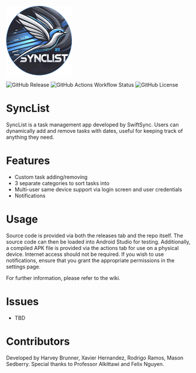 ![logo](https://github.com/UTSA-CS-3443/SyncList/blob/main/app/src/main/res/drawable/logo.png)

![GitHub Release](https://img.shields.io/github/v/release/UTSA-CS-3443/SyncList?link=https%3A%2F%2Fgithub.com%2FUTSA-CS-3443%2FSyncList%2Freleases)
![GitHub Actions Workflow Status](https://img.shields.io/github/actions/workflow/status/UTSA-CS-3443/SyncList/.github%2Fworkflows%2Fgenerate-apk-aab-debug-release.yml?link=https%3A%2F%2Fgithub.com%2FUTSA-CS-3443%2FSyncList%2Factions)
![GitHub License](https://img.shields.io/github/license/UTSA-CS-3443/SyncList?link=https%3A%2F%2Fgithub.com%2FUTSA-CS-3443%2FSyncList%2Fblob%2Fmain%2FLICENSE)



# SyncList
SyncList is a task management app developed by SwiftSync. Users can dynamically add and remove tasks with dates, useful for keeping track of anything they need.
# Features
- Custom task adding/removing
- 3 separate categories to sort tasks into
- Multi-user same device support via login screen and user credentials
- Notifications
# Usage
Source code is provided via both the releases tab and the repo itself. The source code can then be loaded into Android Studio for testing. Additionally, a compiled APK file is provided via the actions tab for use on a physical device. Internet access should not be required. If you wish to use notifications, ensure that you grant the appropriate permissions in the settings page.

For further information, please refer to the wiki.
# Issues
- TBD
# Contributors
Developed by Harvey Brunner, Xavier Hernandez, Rodrigo Ramos, Mason Sedberry. Special thanks to Professor Alkittawi and Felix Nguyen.
